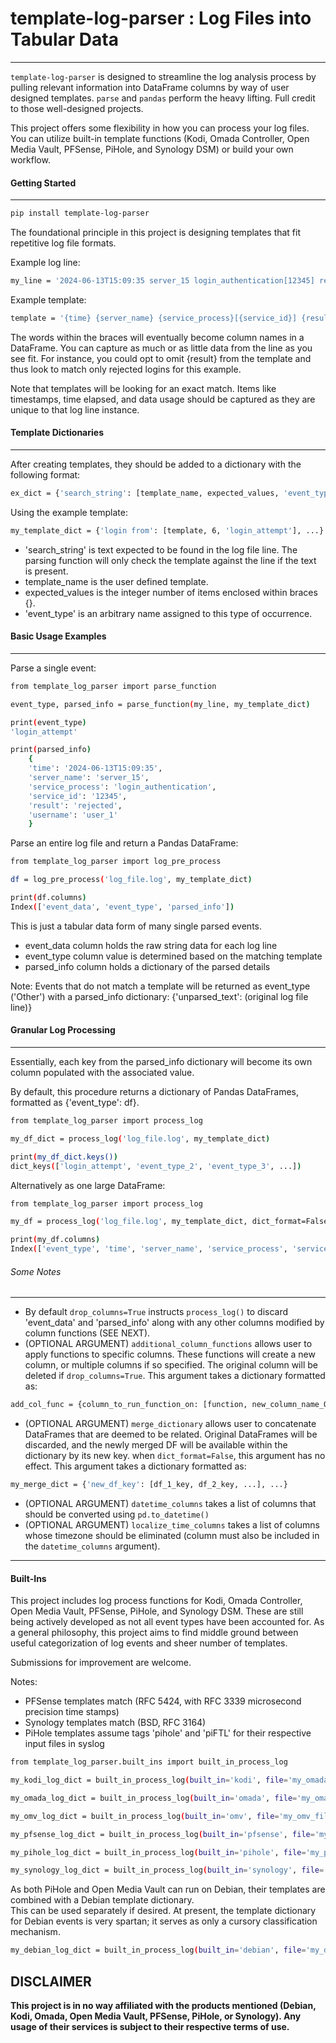 # template-log-parser : Log Files into Tabular Data
---
`template-log-parser` is designed to streamline the log analysis process by pulling relevant information into DataFrame columns by way of user designed templates.  `parse` and `pandas` perform the heavy lifting. Full credit to those well-designed projects.

This project offers some flexibility in how you can process your log files.  You can utilize built-in template functions (Kodi, Omada Controller, Open Media Vault, PFSense, PiHole, and Synology DSM) or build your own workflow. 

#### Getting Started
---

```bash
pip install template-log-parser
```

The foundational principle in this project is designing templates that fit repetitive log file formats.

Example log line:
```bash
my_line = '2024-06-13T15:09:35 server_15 login_authentication[12345] rejected login from user[user_1].'
```
    
Example template:
```bash
template = '{time} {server_name} {service_process}[{service_id}] {result} login from user[{username}].'
```

The words within the braces will eventually become column names in a DataFrame.  You can capture as much or as little data from the line as you see fit.  For instance, you could opt to omit {result} from the template and thus look to match only rejected logins for this example.

Note that templates will be looking for an exact match.  Items like timestamps, time elapsed, and data usage should be captured as they are unique to that log line instance.

#### Template Dictionaries
---
After creating templates, they should be added to a dictionary with the following format:
```bash
ex_dict = {'search_string': [template_name, expected_values, 'event_type'], ...}
```

Using the example template:
```bash
my_template_dict = {'login from': [template, 6, 'login_attempt'], ...}
```
- 'search_string' is text expected to be found in the log file line.  The parsing function will only check the template against the line if the text is present.
- template_name is the user defined template.
- expected_values is the integer number of items enclosed within braces {}.
- 'event_type' is an arbitrary name assigned to this type of occurrence.

#### Basic Usage Examples
---
Parse a single event:
```bash
from template_log_parser import parse_function

event_type, parsed_info = parse_function(my_line, my_template_dict)

print(event_type)
'login_attempt' 

print(parsed_info)
    {
    'time': '2024-06-13T15:09:35',
    'server_name': 'server_15',
    'service_process': 'login_authentication', 
    'service_id': '12345',
    'result': 'rejected',
    'username': 'user_1'
    }
```
Parse an entire log file and return a Pandas DataFrame:
```bash
from template_log_parser import log_pre_process

df = log_pre_process('log_file.log', my_template_dict)

print(df.columns)
Index(['event_data', 'event_type', 'parsed_info'])
```
This is just a tabular data form of many single parsed events.
 - event_data column holds the raw string data for each log line
 - event_type column value is determined based on the matching template
 - parsed_info column holds a dictionary of the parsed details
 
Note: 
Events that do not match a template will be returned as event_type ('Other') with a parsed_info dictionary:
{'unparsed_text': (original log file line)}

#### Granular Log Processing
---
Essentially, each key from the parsed_info dictionary will become its own column populated with the associated value.

By default, this procedure returns a dictionary of Pandas DataFrames, formatted as {'event_type': df}.

```bash
from template_log_parser import process_log

my_df_dict = process_log('log_file.log', my_template_dict)

print(my_df_dict.keys())
dict_keys(['login_attempt', 'event_type_2', 'event_type_3', ...])
```

Alternatively as one large DataFrame:
```bash
from template_log_parser import process_log

my_df = process_log('log_file.log', my_template_dict, dict_format=False)

print(my_df.columns)
Index(['event_type', 'time', 'server_name', 'service_process', 'service_id', 'result', 'username'])
```

###### Some Notes
---
- By default `drop_columns=True` instructs `process_log()` to discard 'event_data' and 'parsed_info' along with any other columns modified by column functions (SEE NEXT).
- (OPTIONAL ARGUMENT) `additional_column_functions` allows user to apply functions to specific columns.  These functions will create a new column, or multiple columns if so specified.  The original column will be deleted if `drop_columns=True`.  This argument takes a dictionary formatted as:
```bash
add_col_func = {column_to_run_function_on: [function, new_column_name_OR_list_of_new_colum_names]}
 ```
- (OPTIONAL ARGUMENT) `merge_dictionary` allows user to concatenate DataFrames that are deemed to be related.  Original DataFrames will be discarded, and the newly merged DF will be available within the dictionary by its new key.  when `dict_format=False`, this argument has no effect.  This argument takes a dictionary formatted as:
```bash
my_merge_dict = {'new_df_key': [df_1_key, df_2_key, ...], ...}
```
- (OPTIONAL ARGUMENT) `datetime_columns` takes a list of columns that should be converted using `pd.to_datetime()`
- (OPTIONAL ARGUMENT) `localize_time_columns` takes a list of columns whose timezone should be eliminated (column must also be included in the `datetime_columns` argument).
---
#### Built-Ins
This project includes log process functions for Kodi, Omada Controller, Open Media Vault, PFSense, PiHole, and Synology DSM. These are still being actively developed as not all event types have been accounted for.
As a general philosophy, this project aims to find middle ground between useful categorization of log events and sheer number of templates.

Submissions for improvement are welcome.

Notes: 

- PFSense templates match (RFC 5424, with RFC 3339 microsecond precision time stamps)
- Synology templates match (BSD, RFC 3164)
- PiHole templates assume tags 'pihole' and 'piFTL' for their respective input files in syslog

```bash
from template_log_parser.built_ins import built_in_process_log

my_kodi_log_dict = built_in_process_log(built_in='kodi', file='my_omada_file.log')

my_omada_log_dict = built_in_process_log(built_in='omada', file='my_omada_file.log')

my_omv_log_dict = built_in_process_log(built_in='omv', file='my_omv_file.log')

my_pfsense_log_dict = built_in_process_log(built_in='pfsense', file='my_pfsense_file.log')

my_pihole_log_dict = built_in_process_log(built_in='pihole', file='my_pihole_log.log')

my_synology_log_dict = built_in_process_log(built_in='synology', file='my_synology_log.log')
```

As both PiHole and Open Media Vault can run on Debian, their templates are combined with a Debian template dictionary.  
This can be used separately if desired. 
At present, the template dictionary for Debian events is very spartan; it serves as only a cursory classification mechanism. 

```bash
my_debian_log_dict = built_in_process_log(built_in='debian', file='my_debian_log.log')
```

## DISCLAIMER

**This project is in no way affiliated with the products mentioned (Debian, Kodi, Omada, Open Media Vault, PFSense, PiHole, or Synology).
Any usage of their services is subject to their respective terms of use.**
